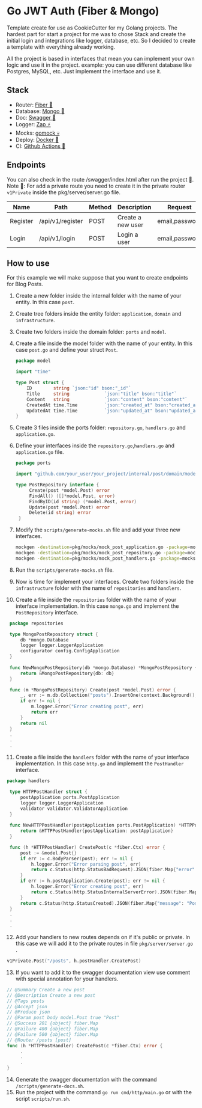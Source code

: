 # Go JWT Auth (Fiber & Mongo)
Template create for use as CookieCutter for my Golang projects. 
The hardest part for start a project for me was to chose Stack and create the initial login and integrations
like logger, database, etc. So I decided to create a template with everything already working.

All the project is based in interfaces that mean you can implement your own logic and use it in the project.
example: you can use different database like Postgres, MySQL, etc. Just implement the interface and use it.

## Stack
- Router: [Fiber 🚀](https://gofiber.io)
- Database: [Mongo 💾](https://www.mongodb.com/docs/drivers/go/current/) 
- Doc: [Swagger 📄](https://github.com/swaggo/swag)
- Logger: [Zap ⚡](https://github.com/uber-go/zap)
- Mocks: [gomock 💀](https://github.com/golang/mock)
- Deploy: [Docker 🐳](https://www.docker.com)
- CI: [Github Actions 🐙](https://docs.github.com/en/actions)

## Endpoints
You can also check in the route /swagger/index.html after run the project 🤩.
Note 📝: For add a private route you need to create it in the private router `v1Private`
inside the pkg/server/server.go file.

| Name     | Path             | Method | Description       | Request        | Response |
|----------|------------------|--------|-------------------|----------------|----------|
| Register | /api/v1/register | POST   | Create a new user | email,password |          |
| Login    | /api/v1/login    | POST   | Login a user      | email,password | token    |

## How to use
For this example we will make suppose that you want to create endpoints for Blog Posts.
1. Create a new folder inside the internal folder with the name of your entity. In this case `post`.
2. Create tree folders inside the entity folder: `application`, `domain` and `infrastructure`.
3. Create two folders inside the domain folder: `ports` and `model`.
4. Create a file inside the model folder with the name of your entity. In this case `post.go` and define your struct `Post`.
    ```go
    package model
   
   import "time"  

    type Post struct {
        ID        string `json:"id" bson:"_id"`
        Title     string             `json:"title" bson:"title"`
        Content   string             `json:"content" bson:"content"`
        CreatedAt time.Time          `json:"created_at" bson:"created_at"`
        UpdatedAt time.Time          `json:"updated_at" bson:"updated_at"`
    }
    ```

5. Create 3 files inside the ports folder: `repository.go`, `handlers.go` and `application.go`.
6. Define your interfaces inside the `repository.go`,`handlers.go` and `application.go` file.
   ```go
   package ports
   
   import "github.com/your_user/your_project/internal/post/domain/model"
   
   type PostRepository interface {
        Create(post *model.Post) error
        FindAll() ([]*model.Post, error)
        FindByID(id string) (*model.Post, error)
        Update(post *model.Post) error
        Delete(id string) error
    }
    ```
7. Modify the `scripts/generate-mocks.sh` file and add your three new interfaces.
   ```sh
   mockgen -destination=pkg/mocks/mock_post_application.go -package=mocks --build_flags=--mod=mod github.com/solrac97gr/go-jwt-auth/internal/post/domain/ports PostApplication &&
   mockgen -destination=pkg/mocks/mock_post_repository.go -package=mocks --build_flags=--mod=mod github.com/solrac97gr/go-jwt-auth/internal/post/domain/ports PostRepository &&
   mockgen -destination=pkg/mocks/mock_post_handlers.go -package=mocks --build_flags=--mod=mod github.com/solrac97gr/go-jwt-auth/internal/post/domain/ports PostHandlers
   ```
8. Run the `scripts/generate-mocks.sh` file.
9. Now is time for implement your interfaces. Create two folders inside the `infrastructure` folder with the name of `repositories` and `handlers`.
10. Create a file inside the `repositories` folder with the name of your interface implementation. In this case `mongo.go` and implement the `PostRepository` interface.
   ```go
    package repositories

    type MongoPostRepository struct {
        db *mongo.Database
        logger logger.LoggerApplication
        configurator config.ConfigApplication
    }
    
    func NewMongoPostRepository(db *mongo.Database) *MongoPostRepository {
        return &MongoPostRepository{db: db}
    }

    func (m *MongoPostRepository) Create(post *model.Post) error {
        _, err := m.db.Collection("posts").InsertOne(context.Background(), post)
        if err != nil {
			m.logger.Error("Error creating post", err)
            return err
        }
        return nil
    }
    .
    .
    .
   ```
11. Create a file inside the `handlers` folder with the name of your interface implementation. In this case `http.go` and implement the `PostHandler` interface.
   ```go
   package handlers

    type HTTPPostHandler struct {
        postApplication ports.PostApplication
        logger logger.LoggerApplication
        validator validator.ValidatorApplication
    }
    
    func NewHTTPPostHandler(postApplication ports.PostApplication) *HTTPPostHandler {
        return &HTTPPostHandler{postApplication: postApplication}
    }

    func (h *HTTPPostHandler) CreatePost(c *fiber.Ctx) error {
        post := &model.Post{}
        if err := c.BodyParser(post); err != nil {
            h.logger.Error("Error parsing post", err)
            return c.Status(http.StatusBadRequest).JSON(fiber.Map{"error": err.Error()})
        }
        if err := h.postApplication.Create(post); err != nil {
            h.logger.Error("Error creating post", err)
            return c.Status(http.StatusInternalServerError).JSON(fiber.Map{"error": err.Error()})
        }
        return c.Status(http.StatusCreated).JSON(fiber.Map{"message": "Post created successfully"})
    }
    .
    .
    .
   ```
12. Add your handlers to new routes depends on if it's public or private. In this case we will add it to the private routes in file `pkg/server/server.go` .
   ```go
   v1Private.Post("/posts", h.postHandler.CreatePost)
   ```
13. If you want to add it to the swagger documentation view use comment with special annotation for your handlers.
   ```go
   // @Summary Create a new post
   // @Description Create a new post
   // @Tags posts
   // @Accept json
   // @Produce json
   // @Param post body model.Post true "Post"
   // @Success 201 {object} fiber.Map
   // @Failure 400 {object} fiber.Map
   // @Failure 500 {object} fiber.Map
   // @Router /posts [post]
   func (h *HTTPPostHandler) CreatePost(c *fiber.Ctx) error {
        .
        .
        .
   }
   ```
14. Generate the swagger documentation with the command `/scripts/generate-docs.sh`.
15. Run the project with the command `go run cmd/http/main.go` or with the script `scripts/run.sh`.